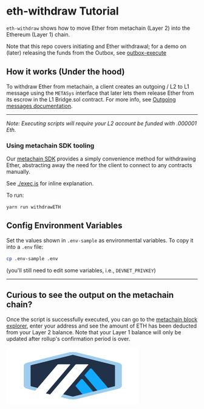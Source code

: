 # eth-withdraw Tutorial

`eth-withdraw` shows how to move Ether from metachain (Layer 2) into the Ethereum (Layer 1) chain.

Note that this repo covers initiating and Ether withdrawal; for a demo on (later) releasing the funds from the Outbox, see [outbox-execute](../outbox-execute/README.md)

## How it works (Under the hood)

To withdraw Ether from metachain, a client creates an outgoing / L2 to L1 message using the `METASys` interface that later lets them release Ether from its escrow in the L1 Bridge.sol contract. For more info, see [Outgoing messages documentation](https://developer.META-MetaChain.com/docs/l1_l2_messages#l2-to-l1-messages-lifecycle).

---

_Note: Executing scripts will require your L2 account be funded with .000001 Eth._

### **Using metachain SDK tooling**

Our [metachain SDK](https://github.com/META-MetaChain/metachain-sdk) provides a simply convenience method for withdrawing Ether, abstracting away the need for the client to connect to any contracts manually.

See [./exec.js](./scripts/exec.js) for inline explanation.

To run:

```
yarn run withdrawETH
```

## Config Environment Variables

Set the values shown in `.env-sample` as environmental variables. To copy it into a `.env` file:

```bash
cp .env-sample .env
```

(you'll still need to edit some variables, i.e., `DEVNET_PRIVKEY`)

---

## Curious to see the output on the metachain chain?

Once the script is successfully executed, you can go to the [metachain block explorer](https://goerli-rollup-explorer.metachain-i.co/), enter your address and see the amount of ETH has been deducted from your Layer 2 balance. Note that your Layer 1 balance will only be updated after rollup's confirmation period is over.

<p align="left">
  <img width="350" height="150" src= "../../assets/logo.svg" />
</p>